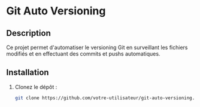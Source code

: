 # Git Auto Versioning

## Description
Ce projet permet d'automatiser le versioning Git en surveillant les fichiers modifiés et en effectuant des commits et pushs automatiques.

## Installation
1. Clonez le dépôt :
   ```bash
   git clone https://github.com/votre-utilisateur/git-auto-versioning.git
